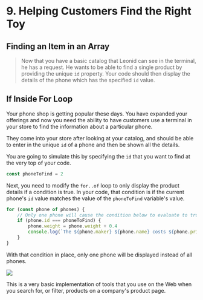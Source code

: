 # 9. Helping Customers Find the Right Toy
## Finding an Item in an Array

> Now that you have a basic catalog that Leonid can see in the terminal, he has a request. He wants to be able to find a single product by providing the unique `id` property. Your code should then display the details of the phone which has the specified `id` value.

## If Inside For Loop

Your phone shop is getting popular these days. You have expanded your offerings and now you need the ability to have customers use a terminal in your store to find the information about a particular phone.

They come into your store after looking at your catalog, and should be able to enter in the unique `id` of a phone and then be shown all the details.

You are going to simulate this by specifying the `id` that you want to find at the very top of your code.

```js
const phoneToFind = 2
```

Next, you need to modify the `for..of` loop to only display the product details if a condition is true. In your code, that condition is if the current phone's `id` value matches the value of the `phoneToFind` variable's value.

```js
for (const phone of phones) {
    // Only one phone will cause the condition below to evaluate to true
    if (phone.id === phoneToFind) {
        phone.weight = phone.weight + 0.4
        console.log(`The ${phone.maker} ${phone.name} costs ${phone.price} dollars. It weighs ${phone.weight} grams.`)
    }
}
```

With that condition in place, only one phone will be displayed instead of all phones.

![](./images/finding-single-phone.gif)

This is a very basic implementation of tools that you use on the Web when you search for, or filter, products on a company's product page.
